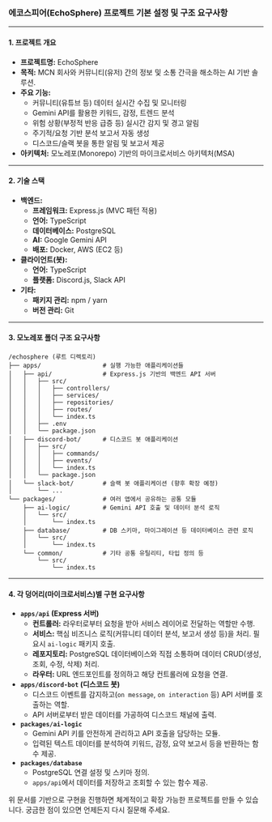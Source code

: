 ### 에코스피어(EchoSphere) 프로젝트 기본 설정 및 구조 요구사항

-----

#### 1\. 프로젝트 개요

  * **프로젝트명:** EchoSphere
  * **목적:** MCN 회사와 커뮤니티(유저) 간의 정보 및 소통 간극을 해소하는 AI 기반 솔루션.
  * **주요 기능:**
      * 커뮤니티(유튜브 등) 데이터 실시간 수집 및 모니터링
      * Gemini API를 활용한 키워드, 감정, 트렌드 분석
      * 위험 상황(부정적 반응 급증 등) 실시간 감지 및 경고 알림
      * 주기적/요청 기반 분석 보고서 자동 생성
      * 디스코드/슬랙 봇을 통한 알림 및 보고서 제공
  * **아키텍처:** 모노레포(Monorepo) 기반의 마이크로서비스 아키텍처(MSA)

-----

#### 2\. 기술 스택

  * **백엔드:**
      * **프레임워크:** Express.js (MVC 패턴 적용)
      * **언어:** TypeScript
      * **데이터베이스:** PostgreSQL
      * **AI:** Google Gemini API
      * **배포:** Docker, AWS (EC2 등)
  * **클라이언트(봇):**
      * **언어:** TypeScript
      * **플랫폼:** Discord.js, Slack API
  * **기타:**
      * **패키지 관리:** npm / yarn
      * **버전 관리:** Git

-----

#### 3\. 모노레포 폴더 구조 요구사항

```
/echosphere (루트 디렉토리)
├── apps/                 # 실행 가능한 애플리케이션들
│   ├── api/              # Express.js 기반의 백엔드 API 서버
│   │   ├── src/
│   │   │   ├── controllers/
│   │   │   ├── services/
│   │   │   ├── repositories/
│   │   │   ├── routes/
│   │   │   └── index.ts
│   │   ├── .env
│   │   └── package.json
│   ├── discord-bot/      # 디스코드 봇 애플리케이션
│   │   ├── src/
│   │   │   ├── commands/
│   │   │   ├── events/
│   │   │   └── index.ts
│   │   └── package.json
│   └── slack-bot/        # 슬랙 봇 애플리케이션 (향후 확장 예정)
│       └── ...
└── packages/             # 여러 앱에서 공유하는 공통 모듈
    ├── ai-logic/         # Gemini API 호출 및 데이터 분석 로직
    │   └── src/
    │       └── index.ts
    ├── database/         # DB 스키마, 마이그레이션 등 데이터베이스 관련 로직
    │   └── src/
    │       └── index.ts
    └── common/           # 기타 공통 유틸리티, 타입 정의 등
        └── src/
            └── index.ts
```

-----

#### 4\. 각 덩어리(마이크로서비스)별 구현 요구사항

  * **`apps/api` (Express 서버)**
      * **컨트롤러:** 라우터로부터 요청을 받아 서비스 레이어로 전달하는 역할만 수행.
      * **서비스:** 핵심 비즈니스 로직(커뮤니티 데이터 분석, 보고서 생성 등)을 처리. 필요시 `ai-logic` 패키지 호출.
      * **레포지토리:** PostgreSQL 데이터베이스와 직접 소통하며 데이터 CRUD(생성, 조회, 수정, 삭제) 처리.
      * **라우터:** URL 엔드포인트를 정의하고 해당 컨트롤러에 요청을 연결.
  * **`apps/discord-bot` (디스코드 봇)**
      * 디스코드 이벤트를 감지하고(`on message`, `on interaction` 등) API 서버를 호출하는 역할.
      * API 서버로부터 받은 데이터를 가공하여 디스코드 채널에 출력.
  * **`packages/ai-logic`**
      * Gemini API 키를 안전하게 관리하고 API 호출을 담당하는 모듈.
      * 입력된 텍스트 데이터를 분석하여 키워드, 감정, 요약 보고서 등을 반환하는 함수 제공.
  * **`packages/database`**
      * PostgreSQL 연결 설정 및 스키마 정의.
      * `apps/api`에서 데이터를 저장하고 조회할 수 있는 함수 제공.

위 문서를 기반으로 구현을 진행하면 체계적이고 확장 가능한 프로젝트를 만들 수 있습니다. 궁금한 점이 있으면 언제든지 다시 질문해 주세요.